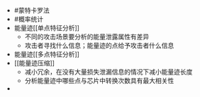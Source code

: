 - #蒙特卡罗法
- #概率统计
- 能量迹[[单点特征分析]]
	- 不同的攻击场景要分析的能量泄露属性有差异
	- 攻击者寻找什么信息；能量迹的点给予攻击者什么信息
- 能量迹[[多点特征分析]]
- [[能量迹压缩]]
	- 减小冗余，在没有大量损失泄漏信息的情况下减小能量迹长度
	- 分析能量迹中哪些点与芯片中转换次数具有最大相关性
-